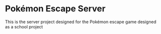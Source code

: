 # Pokémon Escape Server

This is the server project designed for the Pokémon escape game designed as a school project